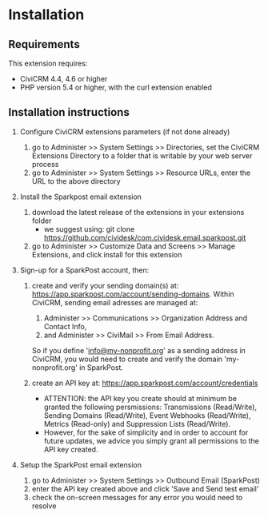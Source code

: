 # Installation

## Requirements

This extension requires:

* CiviCRM 4.4, 4.6 or higher
* PHP version 5.4 or higher, with the curl extension enabled

## Installation instructions

1. Configure CiviCRM extensions parameters (if not done already)
    1. go to Administer >> System Settings >> Directories, set the CiviCRM Extensions Directory to a folder that is writable by your web server process
    1. go to Administer >> System Settings >> Resource URLs, enter the URL to the above directory

1. Install the Sparkpost email extension
    1. download the latest release of the extensions in your extensions folder
        * we suggest using: git clone https://github.com/cividesk/com.cividesk.email.sparkpost.git
    1. go to Administer >> Customize Data and Screens >> Manage Extensions, and click install for this extension

1. Sign-up for a SparkPost account, then:
    1. create and verify your sending domain(s) at: https://app.sparkpost.com/account/sending-domains. Within CiviCRM, sending email adresses are managed at:
        1. Administer >> Communications >> Organization Address and Contact Info,
        1. and Administer >> CiviMail >> From Email Address.

        So if you define 'info@my-nonprofit.org' as a sending address in CiviCRM, you would need to create and verify the domain 'my-nonprofit.org' in SparkPost.

    1. create an API key at: https://app.sparkpost.com/account/credentials
        * ATTENTION: the API key you create should at minimum be granted the following persmissions: Transmissions (Read/Write), Sending Domains (Read/Write), Event Webhooks (Read/Write), Metrics (Read-only) and Suppression Lists (Read/Write).
        * However, for the sake of simplicity and in order to account for future updates, we advice you simply grant all permissions to the API key created.

1. Setup the SparkPost email extension
    1. go to Administer >> System Settings >> Outbound Email (SparkPost)
    1. enter the API key created above and click 'Save and Send test email'
    1. check the on-screen messages for any error you would need to resolve

